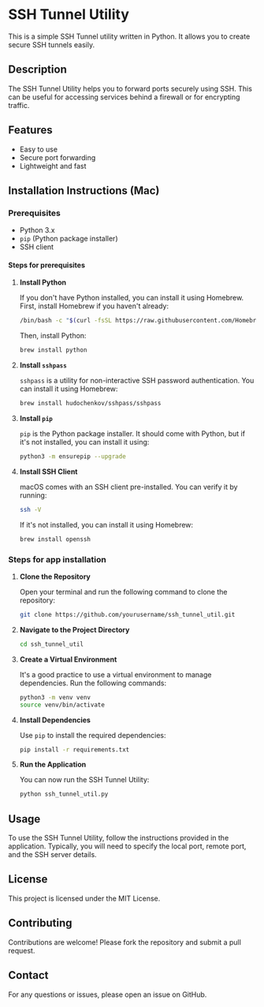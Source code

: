 # SSH Tunnel Utility

This is a simple SSH Tunnel utility written in Python. It allows you to create secure SSH tunnels easily.

## Description

The SSH Tunnel Utility helps you to forward ports securely using SSH. This can be useful for accessing services behind a firewall or for encrypting traffic.

## Features

- Easy to use
- Secure port forwarding
- Lightweight and fast

## Installation Instructions (Mac)

### Prerequisites

- Python 3.x
- `pip` (Python package installer)
- SSH client

#### Steps for prerequisites

1. **Install Python**

    If you don't have Python installed, you can install it using Homebrew. First, install Homebrew if you haven't already:

    ```sh
    /bin/bash -c "$(curl -fsSL https://raw.githubusercontent.com/Homebrew/install/HEAD/install.sh)"
    ```

    Then, install Python:

    ```sh
    brew install python
    ```

2. **Install `sshpass`**

    `sshpass` is a utility for non-interactive SSH password authentication. You can install it using Homebrew:

    ```sh
    brew install hudochenkov/sshpass/sshpass
    ```

3. **Install `pip`**

    `pip` is the Python package installer. It should come with Python, but if it's not installed, you can install it using:

    ```sh
    python3 -m ensurepip --upgrade
    ```

4. **Install SSH Client**

    macOS comes with an SSH client pre-installed. You can verify it by running:

    ```sh
    ssh -V
    ```

    If it's not installed, you can install it using Homebrew:

    ```sh
    brew install openssh
    ```

### Steps for app installation

1. **Clone the Repository**

    Open your terminal and run the following command to clone the repository:

    ```sh
    git clone https://github.com/yourusername/ssh_tunnel_util.git
    ```

2. **Navigate to the Project Directory**

    ```sh
    cd ssh_tunnel_util
    ```

3. **Create a Virtual Environment**

    It's a good practice to use a virtual environment to manage dependencies. Run the following commands:

    ```sh
    python3 -m venv venv
    source venv/bin/activate
    ```

4. **Install Dependencies**

    Use `pip` to install the required dependencies:

    ```sh
    pip install -r requirements.txt
    ```

5. **Run the Application**

    You can now run the SSH Tunnel Utility:

    ```sh
    python ssh_tunnel_util.py
    ```

## Usage

To use the SSH Tunnel Utility, follow the instructions provided in the application. Typically, you will need to specify the local port, remote port, and the SSH server details.

## License

This project is licensed under the MIT License.

## Contributing

Contributions are welcome! Please fork the repository and submit a pull request.

## Contact

For any questions or issues, please open an issue on GitHub.
